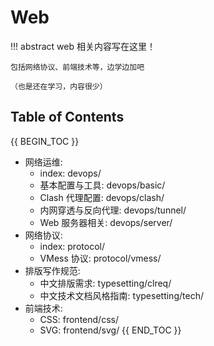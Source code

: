 # Web

!!! abstract 
    web 相关内容写在这里！

    包括网络协议、前端技术等，边学边加吧

    （也是还在学习，内容很少）

## Table of Contents

{{ BEGIN_TOC }}
- 网络运维:
    - index: devops/
    - 基本配置与工具: devops/basic/
    - Clash 代理配置: devops/clash/
    - 内网穿透与反向代理: devops/tunnel/
    - Web 服务器相关: devops/server/
- 网络协议:
    - index: protocol/
    - VMess 协议: protocol/vmess/
- 排版写作规范:
    - 中文排版需求: typesetting/clreq/
    - 中文技术文档风格指南: typesetting/tech/
- 前端技术:
    - CSS: frontend/css/
    - SVG: frontend/svg/
{{ END_TOC }}
